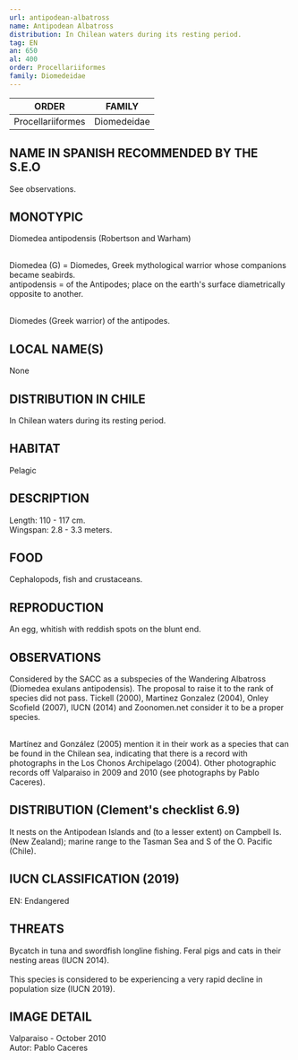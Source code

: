 ```yaml
---
url: antipodean-albatross
name: Antipodean Albatross
distribution: In Chilean waters during its resting period.
tag: EN
an: 650
al: 400
order: Procellariiformes
family: Diomedeidae
---
```


| ORDER             | FAMILY      |
| ----------------- | ----------- |
| Procellariiformes | Diomedeidae |

## NAME IN SPANISH RECOMMENDED BY THE S.E.O

See observations.

## MONOTYPIC

Diomedea antipodensis (Robertson and Warham)<br><br>

Diomedea (G) = Diomedes, Greek mythological warrior whose companions became seabirds.<br>
antipodensis = of the Antipodes; place on the earth's surface diametrically opposite to another.<br><br>

Diomedes (Greek warrior) of the antipodes.

## LOCAL NAME(S)

None

## DISTRIBUTION IN CHILE

In Chilean waters during its resting period.

## HABITAT

Pelagic

## DESCRIPTION

Length: 110 - 117 cm.<br>
Wingspan: 2.8 - 3.3 meters.

## FOOD

Cephalopods, fish and crustaceans.

## REPRODUCTION

An egg, whitish with reddish spots on the blunt end.

## OBSERVATIONS

Considered by the SACC as a subspecies of the Wandering Albatross (Diomedea exulans antipodensis). The proposal to raise it to the rank of species did not pass. Tickell (2000), Martinez Gonzalez (2004), Onley Scofield (2007), IUCN (2014) and Zoonomen.net consider it to be a proper species.<br><br>

Martínez and González (2005) mention it in their work as a species that can be found in the Chilean sea, indicating that there is a record with photographs in the Los Chonos Archipelago (2004). Other photographic records off Valparaiso in 2009 and 2010 (see photographs by Pablo Caceres).

## DISTRIBUTION (Clement's checklist 6.9)

It nests on the Antipodean Islands and (to a lesser extent) on Campbell Is. (New Zealand); marine range to the Tasman Sea and S of the O. Pacific (Chile).

## IUCN CLASSIFICATION (2019)

EN: Endangered

## THREATS

Bycatch in tuna and swordfish longline fishing. Feral pigs and cats in their nesting areas (IUCN 2014).<br><br>
This species is considered to be experiencing a very rapid decline in population size (IUCN 2019).

## IMAGE DETAIL

Valparaiso - October 2010 <br>
Autor: Pablo Caceres
